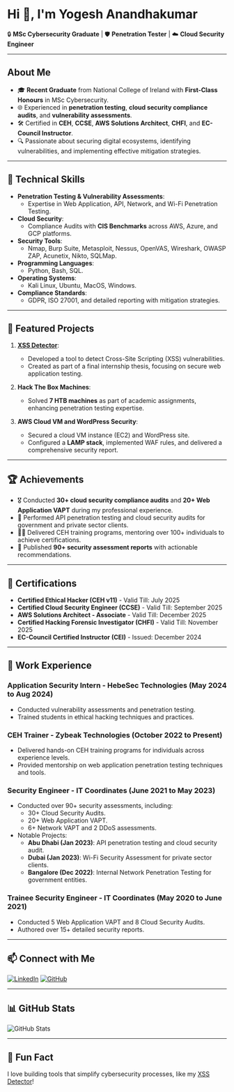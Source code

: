 # Hi 👋, I'm Yogesh Anandhakumar

🔒 **MSc Cybersecurity Graduate** | 🛡️ **Penetration Tester** | ☁️ **Cloud Security Engineer**

---

## About Me

- 🎓 **Recent Graduate** from National College of Ireland with **First-Class Honours** in MSc Cybersecurity.
- 🌐 Experienced in **penetration testing**, **cloud security compliance audits**, and **vulnerability assessments**.
- 🛠️ Certified in **CEH**, **CCSE**, **AWS Solutions Architect**, **CHFI**, and **EC-Council Instructor**.
- 🔍 Passionate about securing digital ecosystems, identifying vulnerabilities, and implementing effective mitigation strategies.

---

## 🔧 Technical Skills

- **Penetration Testing & Vulnerability Assessments**:
  - Expertise in Web Application, API, Network, and Wi-Fi Penetration Testing.
- **Cloud Security**:
  - Compliance Audits with **CIS Benchmarks** across AWS, Azure, and GCP platforms.
- **Security Tools**:
  - Nmap, Burp Suite, Metasploit, Nessus, OpenVAS, Wireshark, OWASP ZAP, Acunetix, Nikto, SQLMap.
- **Programming Languages**:
  - Python, Bash, SQL.
- **Operating Systems**:
  - Kali Linux, Ubuntu, MacOS, Windows.
- **Compliance Standards**:
  - GDPR, ISO 27001, and detailed reporting with mitigation strategies.

---

## 📂 Featured Projects

1. **[XSS Detector](https://github.com/Yog267/XSSFind)**:
   - Developed a tool to detect Cross-Site Scripting (XSS) vulnerabilities.
   - Created as part of a final internship thesis, focusing on secure web application testing.

2. **Hack The Box Machines**:
   - Solved **7 HTB machines** as part of academic assignments, enhancing penetration testing expertise.

3. **AWS Cloud VM and WordPress Security**:
   - Secured a cloud VM instance (EC2) and WordPress site.
   - Configured a **LAMP stack**, implemented WAF rules, and delivered a comprehensive security report.

---

## 🏆 Achievements

- 🎖️ Conducted **30+ cloud security compliance audits** and **20+ Web Application VAPT** during my professional experience.
- 🥇 Performed API penetration testing and cloud security audits for government and private sector clients.
- 🧑‍🏫 Delivered CEH training programs, mentoring over 100+ individuals to achieve certifications.
- 📜 Published **90+ security assessment reports** with actionable recommendations.

---

## 🌟 Certifications

- **Certified Ethical Hacker (CEH v11)** - Valid Till: July 2025  
- **Certified Cloud Security Engineer (CCSE)** - Valid Till: September 2025  
- **AWS Solutions Architect - Associate** - Valid Till: December 2025  
- **Certified Hacking Forensic Investigator (CHFI)** - Valid Till: November 2025  
- **EC-Council Certified Instructor (CEI)** - Issued: December 2024  

---

## 💼 Work Experience

### **Application Security Intern - HebeSec Technologies (May 2024 to Aug 2024)**
- Conducted vulnerability assessments and penetration testing.
- Trained students in ethical hacking techniques and practices.

### **CEH Trainer - Zybeak Technologies (October 2022 to Present)**
- Delivered hands-on CEH training programs for individuals across experience levels.
- Provided mentorship on web application penetration testing techniques and tools.

### **Security Engineer - IT Coordinates (June 2021 to May 2023)**
- Conducted over 90+ security assessments, including:
  - 30+ Cloud Security Audits.
  - 20+ Web Application VAPT.
  - 6+ Network VAPT and 2 DDoS assessments.
- Notable Projects:
  - **Abu Dhabi (Jan 2023)**: API penetration testing and cloud security audit.
  - **Dubai (Jan 2023)**: Wi-Fi Security Assessment for private sector clients.
  - **Bangalore (Dec 2022)**: Internal Network Penetration Testing for government entities.

### **Trainee Security Engineer - IT Coordinates (May 2020 to June 2021)**
- Conducted 5 Web Application VAPT and 8 Cloud Security Audits.
- Authored over 15+ detailed security reports.

---

## 📫 Connect with Me

[![LinkedIn](https://img.shields.io/badge/LinkedIn-0077B5?style=for-the-badge&logo=linkedin&logoColor=white)](https://linkedin.com/in/yogesh-anandhakumar)
[![GitHub](https://img.shields.io/badge/GitHub-181717?style=for-the-badge&logo=github&logoColor=white)](https://github.com/Yog267)

---

## 📊 GitHub Stats

![GitHub Stats](https://github-readme-stats.vercel.app/api?username=Yog267&show_icons=true&theme=radical)

---

## 🧩 Fun Fact
I love building tools that simplify cybersecurity processes, like my [XSS Detector](https://github.com/Yog267/XSSFind)!

